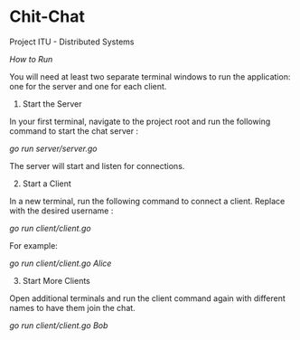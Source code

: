 # Chit-Chat
Project ITU - Distributed Systems

*How to Run*

You will need at least two separate terminal windows to run the application: one for the server and one for each client.

1. Start the Server

In your first terminal, navigate to the project root and run the following command to start the chat server :   

*go run server/server.go*

The server will start and listen for connections.

2. Start a Client

In a new terminal, run the following command to connect a client. Replace <name> with the desired username :

*go run client/client.go <name>*

For example:

*go run client/client.go Alice*

3. Start More Clients

Open additional terminals and run the client command again with different names to have them join the chat.

*go run client/client.go Bob*